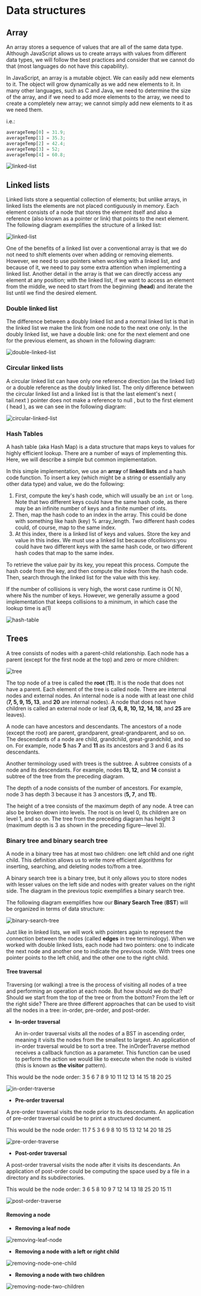 # Data structures

## Array

An array stores a sequence of values that are all of the same data type. Although JavaScript allows us to create arrays with values from different data types, we will follow the best practices and consider that we cannot do that (most languages do not have this capability).

In JavaScript, an array is a mutable object. We can easily add new elements to it. The object will grow dynamically as we add new elements to it. In many other languages, such as C and Java, we need to determine the size of the array, and if we need to add more elements to the array, we need to create a completely new array; we cannot simply add new elements to it as we need them.

i.e.:
```js
averageTemp[0] = 31.9;
averageTemp[1] = 35.3;
averageTemp[2] = 42.4;
averageTemp[3] = 52;
averageTemp[4] = 60.8;
```
![linked-list](./resources/img/array.png)


## Linked lists

Linked lists store a sequential collection of elements; but unlike arrays, in linked lists the elements are not placed contiguously in memory. Each element consists of a node that stores the element itself and also a reference (also known as a pointer or link) that points to the next element. The following diagram exemplifies the structure of a linked list:

![linked-list](./resources/img/linked-list.png)

One of the benefits of a linked list over a conventional array is that we do not need to shift elements over when adding or removing elements. However, we need to use pointers when working with a linked list, and because of it, we need to pay some extra attention when implementing a linked list. Another detail in the array is that we can directly access any element at any position; with the linked list, if we want to access an element from the middle, we need to start from the beginning (**head**) and iterate the list until we find the desired element.

### Double linked list

The difference between a doubly linked list and a normal linked list is that in the linked list we make the link from one node to the next one only. In the doubly linked list, we have a double link: one for the next element and one for the previous element, as shown in the following diagram:

![double-linked-list](./resources/img/double-linked-list.png)

### Circular linked lists
A circular linked list can have only one reference direction (as the linked list) or a double reference as the doubly linked list. The only difference between the circular linked list and a linked list is that the last element's next ( tail.next ) pointer does not make a reference to null , but to the first element ( head ), as we can see in the following diagram:

![circular-linked-list](./resources/img/circular-linked-list.png)

### Hash Tables

A hash table (aka Hash Map) is a data structure that maps keys to values for highly efficient lookup. There are a number of ways of implementing this. Here, we will describe a simple but common implementation.

In this simple implementation, we use an **array** of **linked lists** and a hash code function. To insert a key (which might be a string or essentially any other data type) and value, we do the following:

1. First, compute the key's hash code, which will usually be an `int` or `long`. Note that two different keys could have the same hash code, as there may be an infinite number of keys and a finite number of ints.
2. Then, map the hash code to an index in the array. This could be done with something like hash (key)
% array_length. Two different hash codes could, of course, map to the same index.
3. At this index, there is a linked list of keys and values. Store the key and value in this index. We must use a linked list because ofcollisions:you could have two different keys with the same hash code, or two different hash codes that map to the same index.

To retrieve the value pair by its key, you repeat this process. Compute the hash code from the key, and then compute the index from the hash code. Then, search through the linked list for the value with this key.

If the number of collisions is very high, the worst case runtime is O( N), where Nis the number of keys.
However, we generally assume a good implementation that keeps collisions to a minimum, in which case
the lookup time is a(1)

![hash-table](./resources/img/hash-table.png)

## Trees

A tree consists of nodes with a parent-child relationship. Each node has a parent (except for the first node at the top) and zero or more children:

![tree](./resources/img/tree.png)

The top node of a tree is called the **root** (**11**). It is the node that does not have a parent. Each element of the tree is called node. There are internal nodes and external nodes. An internal node is a node with at least one child (**7, 5, 9, 15, 13**, and **20** are internal nodes). A node that does not have children is called an external node or leaf (**3, 6, 8, 10, 12, 14, 18**, and **25** are leaves).

A node can have ancestors and descendants. The ancestors of a node (except the root) are parent, grandparent, great-grandparent, and so on. The descendants of a node are child, grandchild, great-grandchild, and so on. For example, node **5** has **7** and **11** as its ancestors and 3 and 6 as its descendants.

Another terminology used with trees is the subtree. A subtree consists of a node and its descendants. For example, nodes **13, 12**, and **14** consist a subtree of the tree from the preceding diagram.

The depth of a node consists of the number of ancestors. For example, node 3 has depth 3 because it has 3 ancestors (**5, 7**, and **11**).

The height of a tree consists of the maximum depth of any node. A tree can also be broken down into levels. The root is on level 0, its children are on level 1, and so on. The tree from the preceding diagram has height 3 (maximum depth is 3 as shown in the preceding figure—level 3).

### Binary tree and binary search tree

A node in a binary tree has at most two children: one left child and one right child. This definition allows us to write more efficient algorithms for inserting, searching, and deleting nodes to/from a tree.

A binary search tree is a binary tree, but it only allows you to store nodes with lesser values on the left side and nodes with greater values on the right side. The diagram in the previous topic exemplifies a binary search tree.

The following diagram exemplifies how our **Binary Search Tree** (**BST**) will be organized in terms of data structure:

![binary-search-tree](./resources/img/binary-search-tree.png)

Just like in linked lists, we will work with pointers again to represent the connection between the nodes (called **edges** in tree terminology). When we worked with double linked lists, each node had two pointers: one to indicate the next node and another one to indicate the previous node. With trees one pointer points to the left child, and the other one to the right child.

#### Tree traversal
Traversing (or walking) a tree is the process of visiting all nodes of a tree and performing an operation at each node. But how should we do that? Should we start from the top of the tree or from the bottom? From the left or the right side? There are three different approaches that can be used to visit all the nodes in a tree: in-order, pre-order, and post-order.

* **In-order traversal**

  An in-order traversal visits all the nodes of a BST in ascending order, meaning it visits the nodes from the smallest to largest. An application of in-order traversal
would be to sort a tree. The inOrderTraverse method receives a callback function as a parameter. This function can be used to perform the action we would like to execute when the node is visited (this is known as **the visitor** pattern).

This would be the node order: 3 5 6 7 8 9 10 11 12 13 14 15 18 20 25

![in-order-traverse](./resources/img/in-order-traverse.png)


* **Pre-order traversal**

A pre-order traversal visits the node prior to its descendants. An application of pre-order traversal could be to print a structured document.

This would be the node order: 11 7 5 3 6 9 8 10 15 13 12 14 20 18 25

![pre-order-traverse](./resources/img/pre-order-traverse.png)

* **Post-order traversal**

A post-order traversal visits the node after it visits its descendants. An application of post-order could be computing the space used by a file in a directory and its subdirectories.

This would be the node order: 3 6 5 8 10 9 7 12 14 13 18 25 20 15 11

![post-order-traverse](./resources/img/post-order-traverse.png)

#### Removing a node

* **Removing a leaf node**

![removing-leaf-node](./resources/img/removing-leaf-node.png)

* **Removing a node with a left or right child**

![removing-node-one-child](./resources/img/removing-node-one-child.png)

* **Removing a node with two children**

![removing-node-two-children](./resources/img/removing-node-two-children.png)




